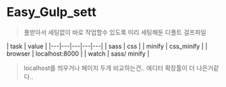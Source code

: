 # Easy_Gulp_sett
> 풀받아서 세팅없이 바로 작업할수 있도록 미리 세팅해둔 디폴트 걸프파일


| task |  value  | 
|---|---|---|---|---|
| sass  | css |
| minify  | css_minify |
| browser  | localhost:8000 |
| watch  | sass/ minify |


> localhost를 띄우거나 페이지 두개 비교하는건.. 에디터 확장툴이 더 나은거같다..


